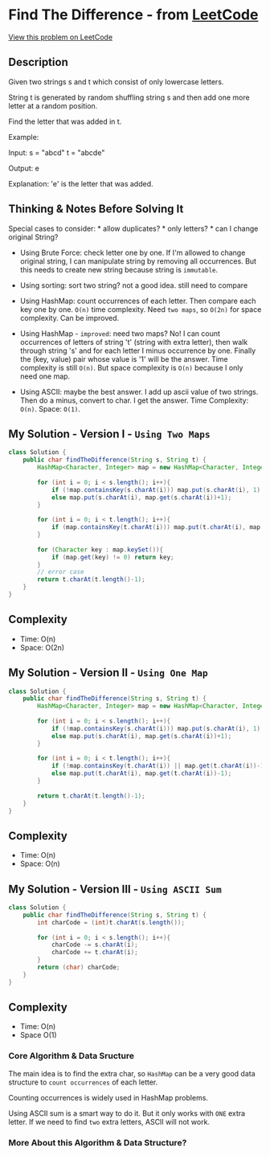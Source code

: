 # Find The Difference - from [LeetCode](https://leetcode.com)
[View this problem on LeetCode](https://leetcode.com/problems/find-the-difference/)

## Description
 Given two strings s and t which consist of only lowercase letters.

String t is generated by random shuffling string s and then add one more letter at a random position.

Find the letter that was added in t.

Example:

Input:
s = "abcd"
t = "abcde"

Output:
e

Explanation:
'e' is the letter that was added.

## Thinking & Notes Before Solving It
Special cases to consider:
    * allow duplicates?
    * only letters?
    * can I change original String? 

* Using Brute Force: check letter one by one. If I'm allowed to change original string, I can manipulate string by removing all occurrences. But this needs to create new string because string is `immutable`. 

* Using sorting: sort two string? not a good idea. still need to compare

* Using HashMap: count occurrences of each letter. Then compare each key one by one. `O(n)` time complexity. Need `two maps`, so `O(2n)` for space complexity. Can be improved.

* Using HashMap - `improved`: need two maps? No! I can count occurrences of letters of string 't' (string with extra letter), then walk through string 's' and for each letter I minus occurrence by one. Finally the (key, value) pair whose value is '1' will be the answer. Time complexity is still `O(n)`. But space complexity is `O(n)` because I only need one map.

* Using ASCII: maybe the best answer. I add up ascii value of two strings. Then do a minus, convert to char. I get the answer.
Time Complexity: `O(n)`. Space: `O(1)`.

## My Solution - Version I - `Using Two Maps`
```java
class Solution {
    public char findTheDifference(String s, String t) {
        HashMap<Character, Integer> map = new HashMap<Character, Integer>();
        
        for (int i = 0; i < s.length(); i++){
            if (!map.containsKey(s.charAt(i))) map.put(s.charAt(i), 1);
            else map.put(s.charAt(i), map.get(s.charAt(i))+1);
        }
        
        for (int i = 0; i < t.length(); i++){
            if (map.containsKey(t.charAt(i))) map.put(t.charAt(i), map.get(t.charAt(i))-1);
        }
        
        for (Character key : map.keySet()){
            if (map.get(key) != 0) return key;
        }
        // error case
        return t.charAt(t.length()-1);
    }
}
```
## Complexity
* Time: O(n)
* Space: O(2n)

## My Solution - Version II - `Using One Map`
```java
class Solution {
    public char findTheDifference(String s, String t) {
        HashMap<Character, Integer> map = new HashMap<Character, Integer>();
        
        for (int i = 0; i < s.length(); i++){
            if (!map.containsKey(s.charAt(i))) map.put(s.charAt(i), 1);
            else map.put(s.charAt(i), map.get(s.charAt(i))+1);
        }
        
        for (int i = 0; i < t.length(); i++){
            if (!map.containsKey(t.charAt(i)) || map.get(t.charAt(i))-1 < 0) return t.charAt(i);
            else map.put(t.charAt(i), map.get(t.charAt(i))-1);
        }
        
        return t.charAt(t.length()-1);
    }
}
```
## Complexity
* Time: O(n)
* Space: O(n)

## My Solution - Version III - `Using ASCII Sum`
```java
class Solution {
    public char findTheDifference(String s, String t) {
        int charCode = (int)t.charAt(s.length());
        
        for (int i = 0; i < s.length(); i++){
            charCode -= s.charAt(i);
            charCode += t.charAt(i);
        }
        return (char) charCode;
    }
}
```
## Complexity
* Time: O(n)
* Space O(1)

### Core Algorithm & Data Sructure
The main idea is to find the extra char, so `HashMap` can be a very good data structure to `count occurrences` of each letter.

Counting occurrences is widely used in HashMap problems.

Using ASCII sum is a smart way to do it. But it only works with `ONE` extra letter. If we need to find `two` extra letters, ASCII will not work.
### More About this Algorithm & Data Structure?
